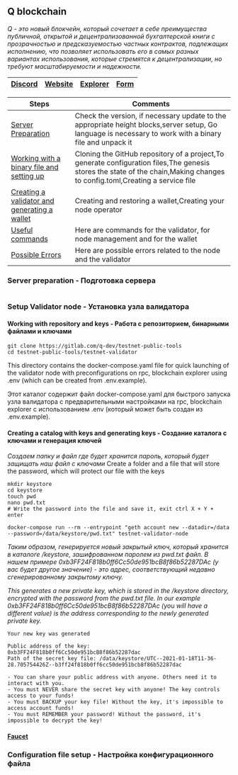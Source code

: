 ## Q blockchain

*Q - это новый блокчейн, который сочетает в себе преимущества публичной, открытой и децентрализованной бухгалтерской книги с прозрачностью и предсказуемостью частных контрактов, подлежащих исполнению, что позволяет использовать его в самых разных вариантах использования, которые стремятся к децентрализации, но требуют масштабируемости и надежности.*

[Discord](https://discord.gg/py7MFZ9g) | [Website](https://q.org/) | [Explorer](https://stats.qtestnet.org/) | [Form](https://itn.qdev.li/)
--- | --- | --- | --- |

Steps | Comments
--- | --- |
[Server Preparation]() | Check the version, if necessary update to the appropriate height blocks,server setup, Go language is necessary to work with a binary file and unpack it
[Working with a binary file and setting up]() | Cloning the GitHub repository of a project,To generate configuration files,The genesis stores the state of the chain,Making changes to config.toml,Creating a service file
[Creating a validator and generating a wallet]() | Creating and restoring a wallet,Creating your node operator
[Useful commands]() | Here are commands for the validator, for node management and for the wallet
[Possible Errors]() | Here are possible errors related to the node and the validator


### Server preparation - Подготовка сервера
```

```

### Setup Validator node - Установка узла валидатора
#### Working with repository and keys - Работа с репозиторием, бинарными файлами и ключами
```Shell
git clone https://gitlab.com/q-dev/testnet-public-tools
cd testnet-public-tools/testnet-validator
```
This directory contains the docker-compose.yaml file for quick launching of the validator node with preconfigurations on rpc, blockchain explorer using .env (which can be created from .env.example).

Этот каталог содержит файл docker-compose.yaml для быстрого запуска узла валидатора с предварительными настройками на rpc, blockchain explorer с использованием .env (который может быть создан из .env.example).

#### Creating a catalog with keys and generating keys - Создание каталога с ключами и генерация ключей
*Создаем папку и файл где будет хранится пароль, который будет защищать наш файл с ключами*
Create a folder and a file that will store the password, which will protect our file with the keys
```Shell
mkdir keystore 
cd keystore
touch pwd
nano pwd.txt
# Write the password into the file and save it, exit ctrl X + Y + enter
```
```Shell
docker-compose run --rm --entrypoint "geth account new --datadir=/data --password=/data/keystore/pwd.txt" testnet-validator-node
```
*Таким образом, генерируется новый закрытый ключ, который хранится в каталоге /keystore, зашифрованном паролем из pwd.txt файл. В нашем примере 0xb3FF24F818b0ff6Cc50de951bcB8f86b52287DAc (у вас будет другое значение) - это адрес, соответствующий недавно сгенерированному закрытому ключу.*

*This generates a new private key, which is stored in the /keystore directory, encrypted with the password from the pwd.txt file. In our example 0xb3FF24F818b0ff6Cc50de951bcB8f86b52287DAc (you will have a different value) is the address corresponding to the newly generated private key.*
```Shell
Your new key was generated

Public address of the key:   0xb3FF24F818b0ff6Cc50de951bcB8f86b52287dac
Path of the secret key file: /data/keystore/UTC--2021-01-18T11-36-28.705754426Z--b3ff24f818b0ff6cc50de951bcb8f86b52287dac

- You can share your public address with anyone. Others need it to interact with you.
- You must NEVER share the secret key with anyone! The key controls access to your funds!
- You must BACKUP your key file! Without the key, it's impossible to access account funds!
- You must REMEMBER your password! Without the password, it's impossible to decrypt the key!
```
#### [Faucet](https://faucet.qtestnet.org/)

### Configuration file setup - Настройка конфигурационного файла 
```

```
